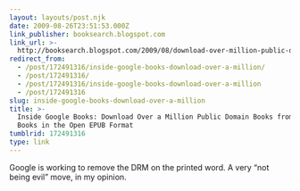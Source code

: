 ```yaml
---
layout: layouts/post.njk
date: 2009-08-26T23:51:53.000Z
link_publisher: booksearch.blogspot.com
link_url: >-
  http://booksearch.blogspot.com/2009/08/download-over-million-public-domain.html
redirect_from:
  - /post/172491316/inside-google-books-download-over-a-million/
  - /post/172491316/
  - /post/172491316/inside-google-books-download-over-a-million
  - /post/172491316
slug: inside-google-books-download-over-a-million
title: >-
  Inside Google Books: Download Over a Million Public Domain Books from Google
  Books in the Open EPUB Format
tumblrid: 172491316
type: link
---
```

<p>Google is working to remove the DRM on the printed word. A very &ldquo;not being evil&rdquo; move, in my opinion.</p>
